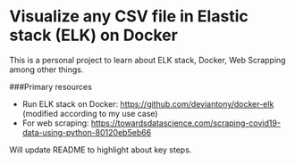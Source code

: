 # Visualize any CSV file in Elastic stack (ELK) on Docker 

This is a personal project to learn about ELK stack, Docker, Web Scrapping among other things. 

###Primary resources 

* Run ELK stack on Docker: https://github.com/deviantony/docker-elk (modified according to my use case)
* For web scraping: https://towardsdatascience.com/scraping-covid19-data-using-python-80120eb5eb66

Will update README to highlight about key steps. 


